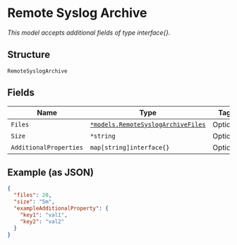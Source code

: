 
# Remote Syslog Archive

*This model accepts additional fields of type interface{}.*

## Structure

`RemoteSyslogArchive`

## Fields

| Name | Type | Tags | Description |
|  --- | --- | --- | --- |
| `Files` | [`*models.RemoteSyslogArchiveFiles`](../../doc/models/containers/remote-syslog-archive-files.md) | Optional | - |
| `Size` | `*string` | Optional | - |
| `AdditionalProperties` | `map[string]interface{}` | Optional | - |

## Example (as JSON)

```json
{
  "files": 20,
  "size": "5m",
  "exampleAdditionalProperty": {
    "key1": "val1",
    "key2": "val2"
  }
}
```


